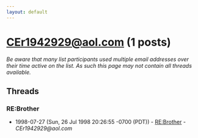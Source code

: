 ```yaml
---
layout: default
---
```


# CEr1942929@aol.com (1 posts)

_Be aware that many list participants used multiple email addresses over their time active on the list. As such this page may not contain all threads available._

## Threads

### RE:Brother
+ 1998-07-27 (Sun, 26 Jul 1998 20:26:55 -0700 (PDT)) - [RE:Brother](/archive/1998/07/e242b09d0d7bd8f6a1733eda355738392f14db8cb688e60f3490e3d21ddabe8b) - _CEr1942929@aol.com_

